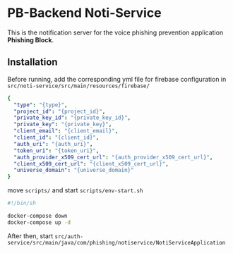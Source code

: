 # PB-Backend Noti-Service
This is the notification server for the voice phishing prevention application **Phishing Block**.

## Installation
Before running, add the corresponding yml file for firebase configuration in `src/noti-service/src/main/resources/firebase/`
```yml
{
  "type": "{type}",
  "project_id": "{project_id}",
  "private_key_id": "{private_key_id}",
  "private_key": "{private_key}",
  "client_email": "{client_email}",
  "client_id": "{client_id}",
  "auth_uri": "{auth_uri}",
  "token_uri": "{token_uri}",
  "auth_provider_x509_cert_url": "{auth_provider_x509_cert_url}",
  "client_x509_cert_url": "{client_x509_cert_url}",
  "universe_domain": "{universe_domain}"
}

```

move `scripts/` and start `scripts/env-start.sh`

```bash
#!/bin/sh

docker-compose down
docker-compose up -d
```

After then, start `src/auth-service/src/main/java/com/phishing/notiservice/NotiServiceApplication`